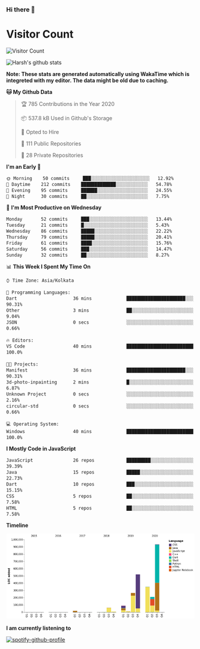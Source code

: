 ### Hi there 👋 

# Visitor Count
![Visitor Count](https://profile-counter.glitch.me/harsh2201/count.svg)

![Harsh's github stats](https://github-readme-stats.vercel.app/api?username=harsh2201&show_icons=true&theme=radical)

**Note: These stats are generated automatically using WakaTime which is integreted with my editor. The data might be old due to caching.**

<!--START_SECTION:waka-->
**🐱 My Github Data** 

> 🏆 785 Contributions in the Year 2020
 > 
> 📦 537.8 kB Used in Github's Storage 
 > 
> 💼 Opted to Hire
 > 
> 📜 111 Public Repositories
 > 
> 🔑 28 Private Repositories 

**I'm an Early 🐤** 

```text
🌞 Morning    50 commits     ███░░░░░░░░░░░░░░░░░░░░░░   12.92% 
🌆 Daytime    212 commits    █████████████░░░░░░░░░░░░   54.78% 
🌃 Evening    95 commits     ██████░░░░░░░░░░░░░░░░░░░   24.55% 
🌙 Night      30 commits     ██░░░░░░░░░░░░░░░░░░░░░░░   7.75%

```
📅 **I'm Most Productive on Wednesday** 

```text
Monday       52 commits     ███░░░░░░░░░░░░░░░░░░░░░░   13.44% 
Tuesday      21 commits     █░░░░░░░░░░░░░░░░░░░░░░░░   5.43% 
Wednesday    86 commits     █████░░░░░░░░░░░░░░░░░░░░   22.22% 
Thursday     79 commits     █████░░░░░░░░░░░░░░░░░░░░   20.41% 
Friday       61 commits     ████░░░░░░░░░░░░░░░░░░░░░   15.76% 
Saturday     56 commits     ███░░░░░░░░░░░░░░░░░░░░░░   14.47% 
Sunday       32 commits     ██░░░░░░░░░░░░░░░░░░░░░░░   8.27%

```


📊 **This Week I Spent My Time On** 

```text
⌚︎ Time Zone: Asia/Kolkata

💬 Programming Languages: 
Dart                     36 mins             ██████████████████████░░░   90.31% 
Other                    3 mins              ██░░░░░░░░░░░░░░░░░░░░░░░   9.04% 
JSON                     0 secs              ░░░░░░░░░░░░░░░░░░░░░░░░░   0.66%

🔥 Editors: 
VS Code                  40 mins             █████████████████████████   100.0%

🐱‍💻 Projects: 
Manifest                 36 mins             ██████████████████████░░░   90.31% 
3d-photo-inpainting      2 mins              █░░░░░░░░░░░░░░░░░░░░░░░░   6.87% 
Unknown Project          0 secs              ░░░░░░░░░░░░░░░░░░░░░░░░░   2.16% 
circular-std             0 secs              ░░░░░░░░░░░░░░░░░░░░░░░░░   0.66%

💻 Operating System: 
Windows                  40 mins             █████████████████████████   100.0%

```

**I Mostly Code in JavaScript** 

```text
JavaScript               26 repos            █████████░░░░░░░░░░░░░░░░   39.39% 
Java                     15 repos            █████░░░░░░░░░░░░░░░░░░░░   22.73% 
Dart                     10 repos            ███░░░░░░░░░░░░░░░░░░░░░░   15.15% 
CSS                      5 repos             ██░░░░░░░░░░░░░░░░░░░░░░░   7.58% 
HTML                     5 repos             ██░░░░░░░░░░░░░░░░░░░░░░░   7.58%

```


**Timeline**

![Chart not found](https://github.com/harsh2201/harsh2201/blob/master/charts/bar_graph.png) 


<!--END_SECTION:waka-->

**I am currently listening to**

[![spotify-github-profile](https://spotify-github-profile.vercel.app/api/view?uid=0zd53poz5lu9da8yk1wq8bpss&cover_image=true)](https://spotify-github-profile.vercel.app/api/view?uid=0zd53poz5lu9da8yk1wq8bpss&redirect=true)
